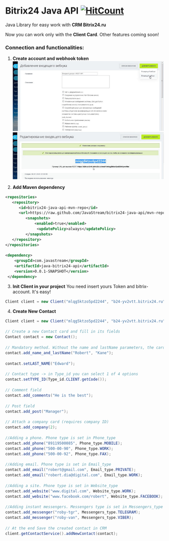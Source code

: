 # Bitrix24 Java API  [![HitCount](http://hits.dwyl.io/JavaStream/bitrix24-java-api.svg)](http://hits.dwyl.io/JavaStream/bitrix24-java-api)

Java Library for easy work with **CRM Bitrix24.ru** 

Now you can work only with the **Client Card**. Other features coming soon!

### Connection and functionalities:
1. **Create account and webhook token**
![Screenshot](1_screen.jpg)
![Screenshot](2_screen.jpg)

2. **Add Maven dependency** 
```xml
<repositories>
   <repository>
      <id>bitrix24-java-api-mvn-repo</id>
	  <url>https://raw.github.com/JavaStream/bitrix24-java-api/mvn-repo/</url>
		 <snapshots>
		     <enabled>true</enabled>
			  <updatePolicy>always</updatePolicy>
		 </snapshots>
   </repository>
</repositories>

<dependency>
    <groupId>com.javastream</groupId>
    <artifactId>java-bitrix24-api</artifactId>
    <version>0.0.1-SNAPSHOT</version>
 </dependency>
  ```

3. **Init Client in your project**
You need insert yours Token and bitrix-account. It's easy!

```java
Client client = new Client("mlqg5ktzo5pd2244", "b24-yv2vtt.bitrix24.ru");
```

4. **Create New Contact**

```java
Client client = new Client("mlqg5ktzo5pd2244", "b24-yv2vtt.bitrix24.ru");

// Create a new Contact card and fill in its fields
Contact contact = new Contact();

// Mandatory method. Without the name and lastName parameters, the card cannot be saved.
contact.add_name_and_lastName("Robert", "Kane");

contact.setLAST_NAME("Edward");

// Contact type -> in Type_id you can select 1 of 4 options
contact.setTYPE_ID(Type_id.CLIENT.getCode());

// Comment field
contact.add_comments("He is the best");

// Post field
contact.add_post("Manager");

// Attach a company card (requires company ID)
contact.add_company(2);

//Adding a phone. Phone type is set in Phone_type
contact.add_phone("89119500085", Phone_type.MOBILE);
contact.add_phone("500-00-90", Phone_type.WORK);
contact.add_phone("500-00-92", Phone_type.FAX);

//Adding email. Phone type is set in Email_type
contact.add_email("robert@gmail.com", Email_type.PRIVATE);
contact.add_email("robert.dia@digital.com", Email_type.WORK);

//Adding a site. Phone type is set in Website_type
contact.add_website("www.digital.com", Website_type.WORK);
contact.add_website("www.facebook.com/robert", Website_type.FACEBOOK);

//Adding instant messengers. Messengers type is set in Messengers_type
contact.add_messenger("roby-tgr", Messengers_type.TELEGRAM);
contact.add_messenger("roby-van", Messengers_type.VIBER);

// At the end Save the created contact in CRM
client.getContactService().addNewContact(contact);
```

